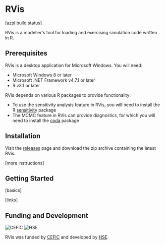 # RVis

[azpl build status]

RVis is a modeller's tool for loading and exercising simulation code written in R.

## Prerequisites

RVis is a desktop application for Microsoft Windows. You will need:

- Microsoft Windows 8 or later
- Microsoft .NET Framework v4.7.1 or later
- R v3.1 or later

RVis depends on various R packages to provide functionality:

- To use the sensitivity analysis feature in RVis, you will need to install the R [sensitivity](https://cran.r-project.org/web/packages/sensitivity/) package
- The MCMC feature in RVis can provide diagnostics, for which you will need to install the [coda](https://cran.r-project.org/web/packages/coda/) package 

## Installation

Visit the [releases](https://github.com/GMPtk/RVis/releases) page and download the zip archive containing the latest RVis.

[more instructions]

## Getting Started

[basics]

[links]

## Funding and Development

![CEFIC](https://pbs.twimg.com/profile_images/1189500506/cefic.72.logo_bigger.JPG "The European Chemical Industry Council")   ![HSE](https://www.hse.gov.uk/assets/v4-homepage/images/newspics/logo-news.jpg "Health and Safety Executive")

RVis was funded by [CEFIC](http://cefic-lri.org/projects/aimt7-rvis-open-access-pbpk-modelling-platform/) and developed by [HSE](https://www.hse.gov.uk/).
